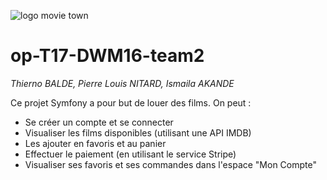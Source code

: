 ![logo movie town](https://i.imgur.com/Arwsx47.png)
# op-T17-DWM16-team2
*Thierno BALDE, Pierre Louis NITARD, Ismaila AKANDE*  
  
Ce projet Symfony a pour but de louer des films. On peut :
- Se créer un compte et se connecter
- Visualiser les films disponibles (utilisant une API IMDB)
- Les ajouter en favoris et au panier
- Effectuer le paiement (en utilisant le service Stripe)
- Visualiser ses favoris et ses commandes dans l'espace "Mon Compte"